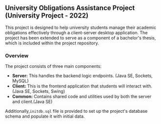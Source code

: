 ## University Obligations Assistance Project (University Project - 2022)

This project is designed to help university students manage their academic obligations effectively through a client-server desktop application. The project has been extended to serve as a component of a bachelor's thesis, which is included within the project repository.

### Overview

The project consists of three main components:

- **Server:** This handles the backend logic endpoints. (Java SE, Sockets, MySQL)
- **Client:** This is the frontend application that students will interact with. (Java SE, Sockets, Swing)
- **Common:** Contains shared code and utilities used by both the server and client.(Java SE)

Additionally,`initdb.sql` file is provided to set up the project's database schema and populate it with initial data.
